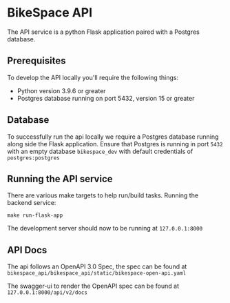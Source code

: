 # BikeSpace API
The API service is a python Flask application paired with a Postgres database.

## Prerequisites

To develop the API locally you'll require the following things:
 - Python version 3.9.6 or greater
 - Postgres database running on port 5432, version 15 or greater

## Database

To successfully run the api locally we require a Postgres database running along side the Flask application.
Ensure that Postgres is running in port `5432` with an empty database `bikespace_dev` with default credentials of `postgres:postgres`

## Running the API service

There are various make targets to help run/build tasks.
Running the backend service:
```shell 
make run-flask-app
```
The development server should now to be running at `127.0.0.1:8000`

## API Docs

The api follows an OpenAPI 3.0 Spec, the spec can be found at `bikespace_api/bikespace_api/static/bikespace-open-api.yaml`

The swagger-ui to render the OpenAPI spec can be found at `127.0.0.1:8000/api/v2/docs`
